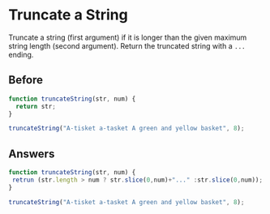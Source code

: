 # Truncate a String
Truncate a string (first argument) if it is longer than the given maximum string length (second argument). 
Return the truncated string with a `...` ending.

## Before
```javascript
function truncateString(str, num) {
  return str;
}

truncateString("A-tisket a-tasket A green and yellow basket", 8);
```
## Answers
```javascript
function truncateString(str, num) {
 retrun (str.length > num ? str.slice(0,num)+"..." :str.slice(0,num));
}

truncateString("A-tisket a-tasket A green and yellow basket", 8);
```
